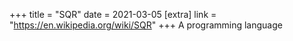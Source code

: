 +++
title = "SQR"
date = 2021-03-05
[extra]
link = "https://en.wikipedia.org/wiki/SQR"
+++
A programming language


